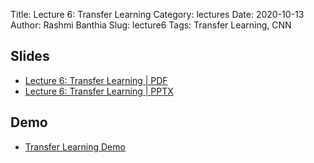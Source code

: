 Title: Lecture 6: Transfer Learning
Category: lectures
Date: 2020-10-13
Author: Rashmi Banthia
Slug: lecture6
Tags: Transfer Learning, CNN

## Slides

- [Lecture 6: Transfer Learning | PDF]({attach}presentation/lecture6.pdf) 
- [Lecture 6: Transfer Learning | PPTX]({attach}presentation/lecture6.pptx)

## Demo 

- [Transfer Learning Demo](https://colab.research.google.com/drive/1dKOFhqodRZuhJaC9W7HzSOw8vypjhi0C?usp=sharing)


<!-- ## Demo

- [Lecture 4: Dask]({filename}demo/dask_demo.ipynb) 

## Data
- [NYC Parking Tickets Dataset](https://www.kaggle.com/new-york-city/nyc-parking-tickets)



## Files 
- [Dockerfile]({attach}demo/Dockerfile)
- [Dask Demo Readme PDF]({attach}demo/Dask Demo readme.pdf)
 -->
